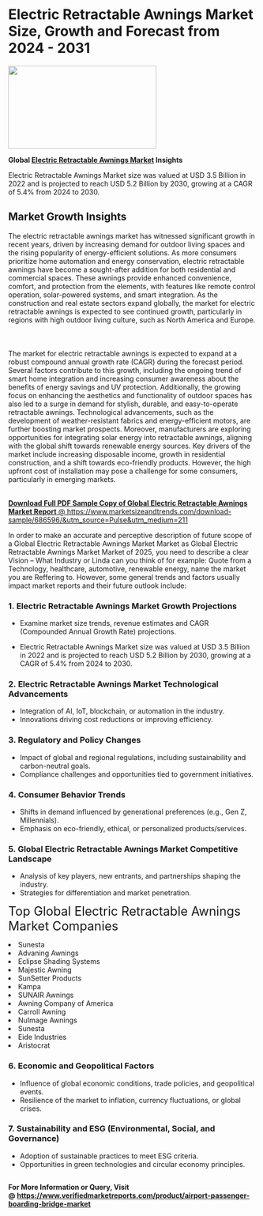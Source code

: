 <H1>Electric Retractable Awnings Market Size, Growth and Forecast from 2024 - 2031</H1><img class="aligncenter size-medium wp-image-584254" src="https://thirdeyenews.in/wp-content/uploads/2024/09/Global-Market-Research-300x168.jpeg" alt="" width="300" height="168" /><p><strong>Global&nbsp;<a href="https://www.marketsizeandtrends.com/download-sample/686596/&amp;utm_source=Pulse&amp;utm_medium=211">Electric Retractable Awnings Market</a> Insights</strong></p><p>Electric Retractable Awnings Market size was valued at USD 3.5 Billion in 2022 and is projected to reach USD 5.2 Billion by 2030, growing at a CAGR of 5.4% from 2024 to 2030.</p><p><h2>Market Growth Insights</h2> <p>The electric retractable awnings market has witnessed significant growth in recent years, driven by increasing demand for outdoor living spaces and the rising popularity of energy-efficient solutions. As more consumers prioritize home automation and energy conservation, electric retractable awnings have become a sought-after addition for both residential and commercial spaces. These awnings provide enhanced convenience, comfort, and protection from the elements, with features like remote control operation, solar-powered systems, and smart integration. As the construction and real estate sectors expand globally, the market for electric retractable awnings is expected to see continued growth, particularly in regions with high outdoor living culture, such as North America and Europe. <br><br> <a href="#" class="download-sample"></a> <br><br> The market for electric retractable awnings is expected to expand at a robust compound annual growth rate (CAGR) during the forecast period. Several factors contribute to this growth, including the ongoing trend of smart home integration and increasing consumer awareness about the benefits of energy savings and UV protection. Additionally, the growing focus on enhancing the aesthetics and functionality of outdoor spaces has also led to a surge in demand for stylish, durable, and easy-to-operate retractable awnings. Technological advancements, such as the development of weather-resistant fabrics and energy-efficient motors, are further boosting market prospects. Moreover, manufacturers are exploring opportunities for integrating solar energy into retractable awnings, aligning with the global shift towards renewable energy sources. Key drivers of the market include increasing disposable income, growth in residential construction, and a shift towards eco-friendly products. However, the high upfront cost of installation may pose a challenge for some consumers, particularly in emerging markets. <br><br> <a href="#" class="get-more"></p><p><span class=""><strong>Download Full PDF Sample Copy of Global Electric Retractable Awnings Market Report</strong> @ <a href="https://www.marketsizeandtrends.com/download-sample/686596/&amp;utm_source=Pulse&amp;utm_medium=211" target="_blank">https://www.marketsizeandtrends.com/download-sample/686596/&amp;utm_source=Pulse&amp;utm_medium=211</a></span></p><p>In order to make an accurate and perceptive description of future scope of a Global&nbsp;Electric Retractable Awnings Market Market as Global&nbsp;Electric Retractable Awnings Market Market of 2025, you need to describe a clear Vision &ndash; What Industry or Linda can you think of for example: Quote from a Technology, healthcare, automotive, renewable energy, name the market you are Reffering to. However, some general trends and factors usually impact market reports and their future outlook include:</p><h3>1.&nbsp;<strong>Electric Retractable Awnings Market Growth Projections</strong></h3><ul><li>Examine market size trends, revenue estimates and CAGR (Compounded Annual Growth Rate) projections.</li><li><p>Electric Retractable Awnings Market size was valued at USD 3.5 Billion in 2022 and is projected to reach USD 5.2 Billion by 2030, growing at a CAGR of 5.4% from 2024 to 2030.</p></li></ul><h3>2.&nbsp;<strong>Electric Retractable Awnings Market Technological Advancements</strong></h3><ul><li>Integration of AI, IoT, blockchain, or automation in the industry.</li><li>Innovations driving cost reductions or improving efficiency.</li></ul><h3>3.&nbsp;<strong>Regulatory and Policy Changes</strong></h3><ul><li>Impact of global and regional regulations, including sustainability and carbon-neutral goals.</li><li>Compliance challenges and opportunities tied to government initiatives.</li></ul><h3>4.&nbsp;<strong>Consumer Behavior Trends</strong></h3><ul><li>Shifts in demand influenced by generational preferences (e.g., Gen Z, Millennials).</li><li>Emphasis on eco-friendly, ethical, or personalized products/services.</li></ul><h3>5.&nbsp;<strong>Global Electric Retractable Awnings Market Competitive Landscape</strong></h3><ul><li>Analysis of key players, new entrants, and partnerships shaping the industry.</li><li>Strategies for differentiation and market penetration.</li></ul><p data-pm-slice="1 1 []"><span style="color: inherit; font-family: inherit; font-size: 25px;">Top Global Electric Retractable Awnings Market Companies</span></p><div class="" data-test-id=""><p><li>Sunesta</li><li> Advaning Awnings</li><li> Eclipse Shading Systems</li><li> Majestic Awning</li><li> SunSetter Products</li><li> Kampa</li><li> SUNAIR Awnings</li><li> Awning Company of America</li><li> Carroll Awning</li><li> NuImage Awnings</li><li> Sunesta</li><li> Eide Industries</li><li> Aristocrat</li></p></div><h3>6.&nbsp;<strong>Economic and Geopolitical Factors</strong></h3><ul><li>Influence of global economic conditions, trade policies, and geopolitical events.</li><li>Resilience of the market to inflation, currency fluctuations, or global crises.</li></ul><h3>7.&nbsp;<strong>Sustainability and ESG (Environmental, Social, and Governance)</strong></h3><ul><li>Adoption of sustainable practices to meet ESG criteria.</li><li>Opportunities in green technologies and circular economy principles.</li></ul><h2><strong style="font-size: 14px;">For More Information or Query, Visit @&nbsp;</strong><a style="background-color: #ffffff; font-size: 14px;" href="https://www.marketsizeandtrends.com/report/electric-retractable-awnings-market/" target="_blank">https://www.verifiedmarketreports.com/product/airport-passenger-boarding-bridge-market</a></h2>
